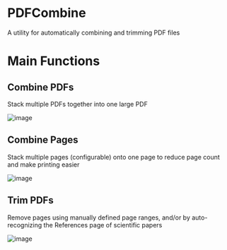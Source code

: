 # PDFCombine
A utility for automatically combining and trimming PDF files 

# Main Functions
## Combine PDFs
Stack multiple PDFs together into one large PDF

![image](https://github.com/nhansendev/PDFCombine/assets/9289200/bceb61f2-4b9c-4887-9ab3-eacad7a01e85)

## Combine Pages
Stack multiple pages (configurable) onto one page to reduce page count and make printing easier

![image](https://github.com/nhansendev/PDFCombine/assets/9289200/942e4f7f-f51d-4f08-b272-54e12345cad4)

## Trim PDFs
Remove pages using manually defined page ranges, and/or by auto-recognizing the References page of scientific papers

![image](https://github.com/nhansendev/PDFCombine/assets/9289200/a170d398-88d4-4c7c-a5b1-de9716197e9f)


